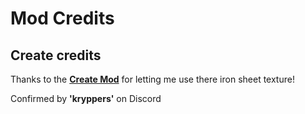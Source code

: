 # Mod Credits

## Create credits

Thanks to the [**Create Mod**](https://www.curseforge.com/minecraft/mc-mods/create) for letting me use there iron sheet texture!

Confirmed by **'kryppers'** on Discord
